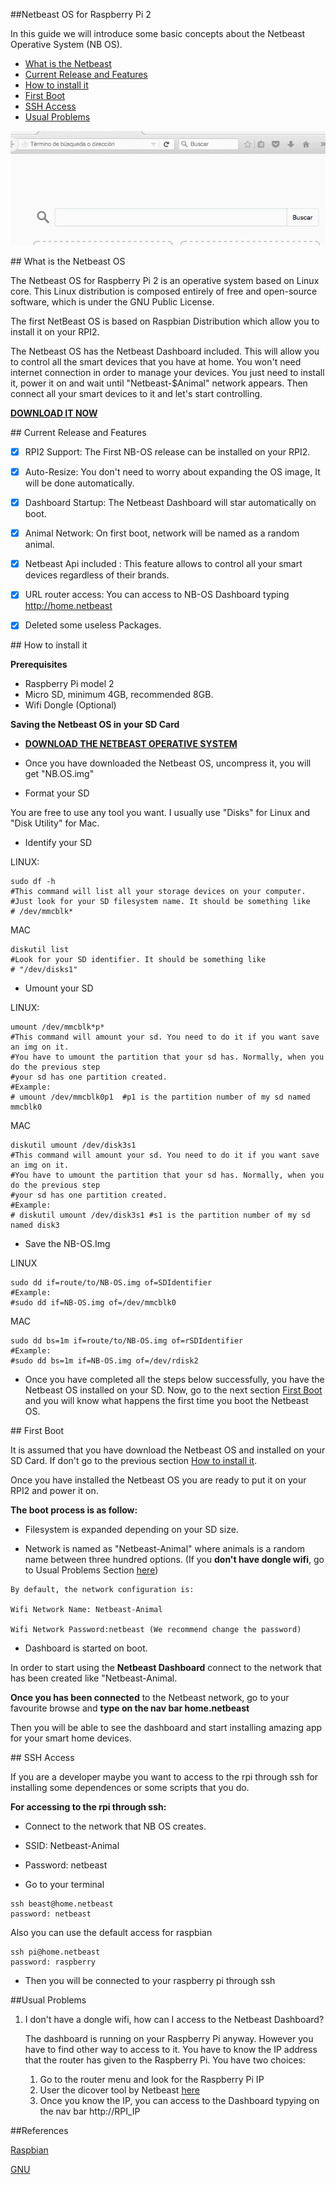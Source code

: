 ##Netbeast OS for Raspberry Pi 2

In this guide we will introduce some basic concepts about the Netbeast Operative System (NB OS). 

* [What is the Netbeast](#What)
* [Current Release and Features](#Release)
* [How to install it](#Install)
* [First Boot](#Boot) 
* [SSH Access](#SSH)
* [Usual Problems](#Problems)


![NB-OS](../../img/NB-OS_default.gif)


<a name="What">
## What is the Netbeast OS 

The Netbeast OS for Raspberry Pi 2 is an operative system based on Linux core. This Linux distribution is composed entirely of free and open-source software, which is under the GNU Public License.

The first NetBeast OS is based on Raspbian Distribution which allow you to install it on your RPI2.

The Netbeast OS has the Netbeast Dashboard included. This will allow you to control all the smart devices that you have at home. You won't need internet connection in order to manage your devices. You just need to install it, power it on and wait until "Netbeast-$Animal" network appears. Then connect all your smart devices to it and let's start controlling. 

[**DOWNLOAD IT NOW**](https://sourceforge.net/projects/netbeast/files/latest/download)
<a name="Release">

<a name="Release">
## Current Release and Features

- [x] RPI2 Support: The First NB-OS release can be installed on your RPI2.

- [x] Auto-Resize: You don't need to worry about expanding the OS image, It will be done automatically.

- [x] Dashboard Startup: The Netbeast Dashboard will star automatically on boot.

- [x] Animal Network: On first boot, network will be named as a random animal.

- [X] Netbeast Api included : This feature allows to control all your smart devices regardless of their brands.

- [x] URL router access: You can access to NB-OS Dashboard typing http://home.netbeast

- [x] Deleted some useless Packages.

<a name="Install">
## How to install it

**Prerequisites**
* Raspberry Pi model 2
* Micro SD, minimum 4GB, recommended 8GB.
* Wifi Dongle (Optional)


**Saving the Netbeast OS in your SD Card**


* [**DOWNLOAD THE NETBEAST OPERATIVE SYSTEM**](https://sourceforge.net/projects/netbeast/files/latest/download)

* Once you have downloaded the Netbeast OS, uncompress it, you will get "NB.OS.img"

* Format your SD

You are free to use any tool you want. I usually use "Disks" for Linux and "Disk Utility" for Mac.

* Identify your SD

LINUX: 
```
sudo df -h
#This command will list all your storage devices on your computer. 
#Just look for your SD filesystem name. It should be something like 
# /dev/mmcblk*
```
MAC
```
diskutil list
#Look for your SD identifier. It should be something like
# "/dev/disks1"
```

* Umount your SD

LINUX: 
```
umount /dev/mmcblk*p*
#This command will amount your sd. You need to do it if you want save an img on it.
#You have to umount the partition that your sd has. Normally, when you do the previous step
#your sd has one partition created.
#Example: 
# umount /dev/mmcblk0p1  #p1 is the partition number of my sd named mmcblk0 
```
MAC
```
diskutil umount /dev/disk3s1
#This command will amount your sd. You need to do it if you want save an img on it.
#You have to umount the partition that your sd has. Normally, when you do the previous step
#your sd has one partition created.
#Example:
# diskutil umount /dev/disk3s1 #s1 is the partition number of my sd named disk3
```

* Save the NB-OS.Img

LINUX 
```
sudo dd if=route/to/NB-OS.img of=SDIdentifier
#Example:
#sudo dd if=NB-OS.img of=/dev/mmcblk0
```
MAC
```
sudo dd bs=1m if=route/to/NB-OS.img of=rSDIdentifier
#Example:
#sudo dd bs=1m if=NB-OS.img of=/dev/rdisk2
```

* Once you have completed all the steps below successfully, you have the Netbeast OS installed on your SD. Now, go to the next section [First Boot](#Boot) and you will know what happens the first time you boot the Netbeast OS. 

<a name="Boot">
## First Boot

It is assumed that you have download the Netbeast OS and installed on your SD Card. If don't go to the previous section [How to install it](#Install).

Once you have installed the Netbeast OS you are ready to put it on your RPI2 and power it on. 

**The boot process is as follow:**

* Filesystem is expanded depending on your SD size.

* Network is named as "Netbeast-Animal" where animals is a random name between three hundred options. (If you **don't have dongle wifi**, go to Usual Problems Section [here](#Problems))

```
By default, the network configuration is:

Wifi Network Name: Netbeast-Animal

Wifi Network Password:netbeast (We recommend change the password)
```

* Dashboard is started on boot. 

In order to start using the **Netbeast Dashboard** connect to the network that has been created like "Netbeast-Animal.

**Once you has been connected** to the Netbeast network, go to your favourite browse and **type on the nav bar home.netbeast**

 Then you will be able to see the dashboard and start installing amazing app for your smart home devices.

<a name="SSH">
## SSH Access

If you are a developer maybe you want to access to the rpi through ssh for installing some dependences or some scripts that you do.

**For accessing to the rpi through ssh:**

* Connect to the network that NB OS creates. 
 * SSID: Netbeast-Animal
 * Password: netbeast

* Go to your terminal
```
ssh beast@home.netbeast
password: netbeast
```

Also you can use the default access for raspbian
```
ssh pi@home.netbeast
password: raspberry
```

* Then you will be connected to your raspberry pi through ssh

<a name="Problems">
##Usual Problems

1. I don't have a dongle wifi, how can I access to the Netbeast Dashboard?

	The dashboard is running on your Raspberry Pi anyway. However you have to find other way to access to it. You have to know the IP address that the router has given to the Raspberry Pi. You have two choices:

	1. Go to the router menu and look for the Raspberry Pi IP
	2. User the dicover tool by Netbeast [here](discover_your_netbeast.md)
	3. Once you know the IP, you can access to the Dashboard typying on the nav bar
			http://RPI_IP

##References

[Raspbian](https://www.raspbian.org)

[GNU](https://www.gnu.org)

